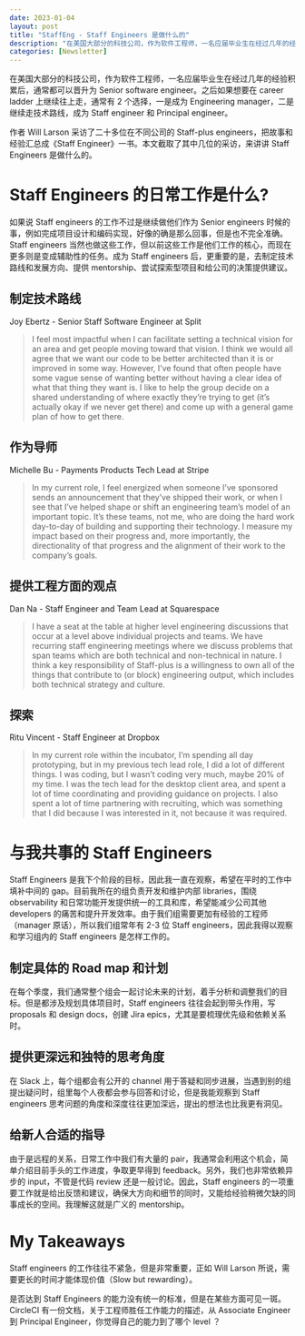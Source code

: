 ```yaml
---
date: 2023-01-04
layout: post
title: "StaffEng - Staff Engineers 是做什么的"
description: "在美国大部分的科技公司，作为软件工程师，一名应届毕业生在经过几年的经验积累后，通常都可以晋升为 Senior software engineer。之后如果想要在 career ladder 上继续往上走，通常有 2 个选择，一是成为 Engineering manager，二是继续走技术路线，..."
categories: [Newsletter]
---
```


在美国大部分的科技公司，作为软件工程师，一名应届毕业生在经过几年的经验积累后，通常都可以晋升为 Senior software engineer。之后如果想要在 career ladder 上继续往上走，通常有 2 个选择，一是成为 Engineering manager，二是继续走技术路线，成为 Staff engineer 和 Principal engineer。

作者 Will Larson 采访了二十多位在不同公司的 Staff-plus engineers，把故事和经验汇总成《Staff Engineer》一书。本文截取了其中几位的采访，来讲讲 Staff Engineers 是做什么的。

# Staff Engineers 的日常工作是什么?

如果说 Staff engineers 的工作不过是继续做他们作为 Senior engineers 时候的事，例如完成项目设计和编码实现，好像的确是那么回事，但是也不完全准确。 Staff engineers 当然也做这些工作，但以前这些工作是他们工作的核心，而现在更多则是变成辅助性的任务。成为 Staff engineers 后，更重要的是，去制定技术路线和发展方向、提供 mentorship、尝试探索型项目和给公司的决策提供建议。

## 制定技术路线

Joy Ebertz \- Senior Staff Software Engineer at Split

> I feel most impactful when I can facilitate setting a technical vision for an area and get people moving toward that vision. I think we would all agree that we want our code to be better architected than it is or improved in some way. However, I’ve found that often people have some vague sense of wanting better without having a clear idea of what that thing they want is. I like to help the group decide on a shared understanding of where exactly they’re trying to get (it’s actually okay if we never get there) and come up with a general game plan of how to get there.

## 作为导师

Michelle Bu \- Payments Products Tech Lead at Stripe

> In my current role, I feel energized when someone I’ve sponsored sends an announcement that they’ve shipped their work, or when I see that I’ve helped shape or shift an engineering team’s model of an important topic. It’s these teams, not me, who are doing the hard work day-to-day of building and supporting their technology. I measure my impact based on their progress and, more importantly, the directionality of that progress and the alignment of their work to the company’s goals.

## 提供工程方面的观点

Dan Na \- Staff Engineer and Team Lead at Squarespace

> I have a seat at the table at higher level engineering discussions that occur at a level above individual projects and teams. We have recurring staff engineering meetings where we discuss problems that span teams which are both technical and non-technical in nature. I think a key responsibility of Staff-plus is a willingness to own all of the things that contribute to (or block) engineering output, which includes both technical strategy and culture.

## 探索

Ritu Vincent \- Staff Engineer at Dropbox

> In my current role within the incubator, I’m spending all day prototyping, but in my previous tech lead role, I did a lot of different things. I was coding, but I wasn’t coding very much, maybe 20% of my time. I was the tech lead for the desktop client area, and spent a lot of time coordinating and providing guidance on projects. I also spent a lot of time partnering with recruiting, which was something that I did because I was interested in it, not because it was required.

# 与我共事的 Staff Engineers

Staff Engineers 是我下个阶段的目标，因此我一直在观察，希望在平时的工作中填补中间的 gap。目前我所在的组负责开发和维护内部 libraries，围绕 observability 和日常功能开发提供统一的工具和库，希望能减少公司其他 developers 的痛苦和提升开发效率。由于我们组需要更加有经验的工程师（manager 原话），所以我们组常年有 2-3 位 Staff engineers，因此我得以观察和学习组内的 Staff engineers 是怎样工作的。

## 制定具体的 Road map 和计划

在每个季度，我们通常整个组会一起讨论未来的计划，着手分析和调整我们的目标。但是都涉及规划具体项目时，Staff engineers 往往会起到带头作用，写 proposals 和 design docs，创建 Jira epics，尤其是要梳理优先级和依赖关系时。

## 提供更深远和独特的思考角度

在 Slack 上，每个组都会有公开的 channel 用于答疑和同步进展，当遇到别的组提出疑问时，组里每个人夜都会参与回答和讨论，但是我能观察到 Staff engineers 思考问题的角度和深度往往更加深远，提出的想法也比我更有洞见。

## 给新人合适的指导

由于是远程的关系，日常工作中我们有大量的 pair，我通常会利用这个机会，简单介绍目前手头的工作进度，争取更早得到 feedback。另外，我们也非常依赖异步的 input，不管是代码 review 还是一般讨论。因此，Staff engineers 的一项重要工作就是给出反馈和建议，确保大方向和细节的同时，又能给经验稍微欠缺的同事成长的空间。我理解这就是广义的 mentorship。

# My Takeaways

Staff engineers 的工作往往不紧急，但是非常重要，正如 Will Larson 所说，需要更长的时间才能体现价值（Slow but rewarding）。

是否达到 Staff Engineers 的能力没有统一的标准，但是在某些方面可见一斑。CircleCI 有一份文档，关于工程师胜任工作能力的描述，从 Associate Engineer 到 Principal Engineer，你觉得自己的能力到了哪个 level ？
